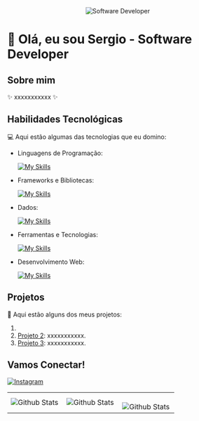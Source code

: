 <div align="center">
  <img src="https://i.pinimg.com/originals/0f/25/e4/0f25e4668c1c7740b5ed41835339d67f.gif" alt="Software Developer">
</div>

# 🚀 Olá, eu sou Sergio - Software Developer 

## Sobre mim

✨ xxxxxxxxxxx ✨

## Habilidades Tecnológicas

💻 Aqui estão algumas das tecnologias que eu domino:

-  Linguagens de Programação: 

    [![My Skills](https://skillicons.dev/icons?i=php,javascript,python)](https://skillicons.dev)
- Frameworks e Bibliotecas: 

    [![My Skills](https://skillicons.dev/icons?i=laravel,react,django)](https://skillicons.dev)
- Dados: 

    [![My Skills](https://skillicons.dev/icons?i=mysql)](https://skillicons.dev)
- Ferramentas e Tecnologias: 

    [![My Skills](https://skillicons.dev/icons?i=vscode,git,visualstudio,postman)](https://skillicons.dev)
- Desenvolvimento Web:

    [![My Skills](https://skillicons.dev/icons?i=php,html,css,javascript)](https://skillicons.dev) 
## Projetos 

🎨 Aqui estão alguns dos meus projetos:

1. [Projeto 1]: https://devsergioferreira.site/.
2. [Projeto 2](https://github.com/[seu-usuario]/projeto2): xxxxxxxxxxx.
3. [Projeto 3](https://github.com/[seu-usuario]/projeto3): xxxxxxxxxxx.


## Vamos Conectar!

[![Instagram](https://img.shields.io/badge/-sergio-purple?style=flat-square&logo=Instagram&logoColor=white&link={Link})](https://www.instagram.com/dev.sergioferreira/?next=%2F)

<table>
  <tr>
    <td>
      <img
        align="left"
        src="https://github-readme-stats.vercel.app/api?username=sergioferreiira&theme=dark&hide_border=false&include_all_commits=true"
        alt="Github Stats"
      />
    </td>
    <td>
      <img
        align="left"
        src="https://github-readme-stats.vercel.app/api/top-langs/?username=sergioferreiira&theme=dark&hide_border=false&include_all_commits=true&count_private=true&layout=compact"
        alt="Github Stats"
      />
    </td>
    <td>
      <br />
      <img
        align="left"
        src="https://github-readme-streak-stats.herokuapp.com/?user=sergioferreiira&theme=dark&hide_border=false"
        alt="Github Stats"
      />
    </td>
  </tr>
</table>



	
